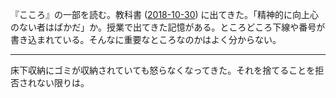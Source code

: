 『こころ』の一部を読む。教科書 ([2018-10-30][]) に出てきた。「精神的に向上心のない者はばかだ」か。授業で出てきた記憶がある。ところどころ下線や番号が書き込まれている。そんなに重要なところなのかはよく分からない。

-----

床下収納にゴミが収納されていても怒らなくなってきた。それを捨てることを拒否されない限りは。

[2018-10-30]: https://blog.bouzuya.net/2018/10/30/
